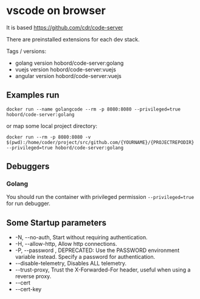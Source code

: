 # vscode on browser

It is based https://github.com/cdr/code-server

There are preinstalled extensions for each dev stack.

Tags / versions:

- golang version hobord/code-server:golang
- vuejs version hobord/code-server:vuejs
- angular version hobord/code-server:vuejs

## Examples run

```
docker run --name golangcode --rm -p 8080:8080 --privileged=true hobord/code-server:golang
```

or map some local project directory:
```
docker run --rm -p 8080:8080 -v $(pwd):/home/coder/project/src/github.com/{YOURNAME}/{PROJECTREPODIR} --privileged=true hobord/code-server:golang
```

## Debuggers

### Golang
  You should run the container with privileged permission ```--privileged=true``` for run debugger.


## Some Startup parameters

- -N, --no-auth,  Start without requiring authentication.
- -H, --allow-http, Allow http connections.
- -P, --password <value>, DEPRECATED: Use the PASSWORD environment variable instead. Specify a password for authentication.
- --disable-telemetry, Disables ALL telemetry.
- --trust-proxy, Trust the X-Forwarded-For header, useful when using a reverse proxy.
- --cert <value>
- --cert-key <value>
